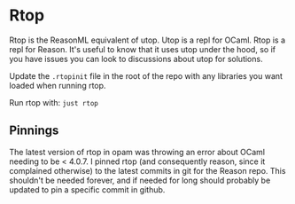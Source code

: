 # Rtop
Rtop is the ReasonML equivalent of utop. Utop is a repl for OCaml. Rtop is a repl for Reason. It's useful to know that it uses utop under the hood, so if you have issues you can look to discussions about utop for solutions.

Update the `.rtopinit` file in the root of the repo with any libraries you want loaded when running rtop.

Run rtop with: `just rtop`

## Pinnings
The latest version of rtop in opam was throwing an error about OCaml needing to be < 4.0.7. I pinned rtop (and consequently reason, since it complained otherwise) to the latest commits in git for the Reason repo. This shouldn't be needed forever, and if needed for long should probably be updated to pin a specific commit in github.
